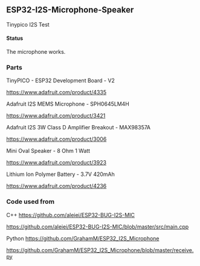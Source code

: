 ## ESP32-I2S-Microphone-Speaker

Tinypico I2S Test

#### Status

The microphone works.

### Parts

TinyPICO - ESP32 Development Board - V2

https://www.adafruit.com/product/4335

Adafruit I2S MEMS Microphone - SPH0645LM4H

https://www.adafruit.com/product/3421

Adafruit I2S 3W Class D Amplifier Breakout - MAX98357A

https://www.adafruit.com/product/3006

Mini Oval Speaker - 8 Ohm 1 Watt

https://www.adafruit.com/product/3923

Lithium Ion Polymer Battery - 3.7V 420mAh

https://www.adafruit.com/product/4236



### Code used from

C++
https://github.com/aleiei/ESP32-BUG-I2S-MIC

https://github.com/aleiei/ESP32-BUG-I2S-MIC/blob/master/src/main.cpp

Python
https://github.com/GrahamM/ESP32_I2S_Microphone

https://github.com/GrahamM/ESP32_I2S_Microphone/blob/master/receive.py
